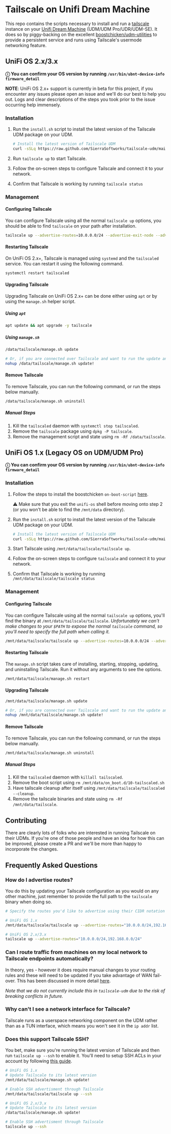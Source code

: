 # Tailscale on Unifi Dream Machine
This repo contains the scripts necessary to install and run a [tailscale](https://tailscale.com)
instance on your [Unifi Dream Machine](https://unifi-network.ui.com/dreammachine) (UDM/UDM Pro/UDR/UDM-SE).
It does so by piggy-backing on the excellent [boostchicken/udm-utilities](https://github.com/boostchicken/udm-utilities)
to provide a persistent service and runs using Tailscale's usermode networking feature.

## UniFi OS 2.x/3.x
**ⓘ You can confirm your OS version by running `/usr/bin/ubnt-device-info firmware_detail`**

**NOTE**: UniFi OS 2.x+ support is currently in beta for this project, if you encounter any issues
please open an issue and we'll do our best to help you out. Logs and clear descriptions of the
steps you took prior to the issue occurring help immensely.

### Installation

1. Run the `install.sh` script to install the latest version of the 
   Tailscale UDM package on your UDM.
   
   ```sh
   # Install the latest version of Tailscale UDM
   curl -sSLq https://raw.github.com/SierraSoftworks/tailscale-udm/main/install.sh | sh
   ```
2. Run `tailscale up` to start Tailscale.
3. Follow the on-screen steps to configure Tailscale and connect it to your network.
4. Confirm that Tailscale is working by running `tailscale status`

### Management
#### Configuring Tailscale
You can configure Tailscale using all the normal `tailscale up` options, you should be able to
find `tailscale` on your path after installation.

```sh
tailscale up --advertise-routes=10.0.0.0/24 --advertise-exit-node --advertise-tags=tag:it
```

#### Restarting Tailscale
On UniFi OS 2.x+, Tailscale is managed using `systemd` and the `tailscaled` service. You can
restart it using the following command.

```sh
systemctl restart tailscaled
```

#### Upgrading Tailscale
Upgrading Tailscale on UniFi OS 2.x+ can be done either using `apt` or by using the `manage.sh`
helper script.

##### Using `apt`
```sh
apt update && apt upgrade -y tailscale
```

##### Using `manage.sh`
```sh
/data/tailscale/manage.sh update

# Or, if you are connected over Tailscale and want to run the update anyway
nohup /data/tailscale/manage.sh update!
```

#### Remove Tailscale
To remove Tailscale, you can run the following command, or run the steps below manually.
   
```sh
/data/tailscale/manage.sh uninstall
```

##### Manual Steps
1. Kill the `tailscaled` daemon with `systemctl stop tailscaled`.
2. Remove the `tailscale` package using `dpkg -P tailscale`.
3. Remove the management script and state using `rm -Rf /data/tailscale`.

## UniFi OS 1.x (Legacy OS on UDM/UDM Pro)
**ⓘ You can confirm your OS version by running `/usr/bin/ubnt-device-info firmware_detail`**

### Installation

1. Follow the steps to install the boostchicken `on-boot-script` [here](https://github.com/boostchicken-dev/udm-utilities/tree/master/on-boot-script).

   ⚠ Make sure that you exit the `unifi-os` shell before moving onto step 2 (or you won't be able to find the `/mnt/data` directory).

2. Run the `install.sh` script to install the latest version of the 
   Tailscale UDM package on your UDM.
   
   ```sh
   # Install the latest version of Tailscale UDM
   curl -sSLq https://raw.github.com/SierraSoftworks/tailscale-udm/main/install.sh | sh
   ```
3. Start Tailscale using `/mnt/data/tailscale/tailscale up`.
4. Follow the on-screen steps to configure `tailscale` and connect it to your network.
5. Confirm that Tailscale is working by running `/mnt/data/tailscale/tailscale status`

### Management
#### Configuring Tailscale
You can configure Tailscale using all the normal `tailscale up` options, you'll find the binary at
`/mnt/data/tailscale/tailscale`. *Unfortunately we can't make changes to your `$PATH` to expose the
normal `tailscale` command, so you'll need to specify the full path when calling it.*

```sh
/mnt/data/tailscale/tailscale up --advertise-routes=10.0.0.0/24 --advertise-exit-node --advertise-tags=tag:it
```

#### Restarting Tailscale
The `manage.sh` script takes care of installing, starting, stopping, updating, and uninstalling Tailscale.
Run it without any arguments to see the options.

```sh
/mnt/data/tailscale/manage.sh restart
```

#### Upgrading Tailscale
```sh
/mnt/data/tailscale/manage.sh update

# Or, if you are connected over Tailscale and want to run the update anyway
nohup /mnt/data/tailscale/manage.sh update!
```

#### Remove Tailscale
To remove Tailscale, you can run the following command, or run the steps below manually.
   
```sh
/mnt/data/tailscale/manage.sh uninstall
```

##### Manual Steps
1. Kill the `tailscaled` daemon with `killall tailscaled`.
2. Remove the boot script using `rm /mnt/data/on_boot.d/10-tailscaled.sh`
3. Have tailscale cleanup after itself using `/mnt/data/tailscale/tailscaled --cleanup`.
4. Remove the tailscale binaries and state using `rm -Rf /mnt/data/tailscale`.

## Contributing
There are clearly lots of folks who are interested in running Tailscale on their UDMs. If
you're one of those people and have an idea for how this can be improved, please create a
PR and we'll be more than happy to incorporate the changes.

## Frequently Asked Questions

### How do I advertise routes?
You do this by updating your Tailscale configuration as you would on any other machine,
just remember to provide the full path to the `tailscale` binary when doing so.

```sh
# Specify the routes you'd like to advertise using their CIDR notation

# UniFi OS 1.x
/mnt/data/tailscale/tailscale up --advertise-routes="10.0.0.0/24,192.168.0.0/24"

# UniFi OS 2.x/3.x
tailscale up --advertise-routes="10.0.0.0/24,192.168.0.0/24"
```

### Can I route traffic from machines on my local network to Tailscale endpoints automatically?
In theory, yes - however it does require manual changes to your routing rules and these will need
to be updated if you take advantage of WAN fail-over. This has been discussed in more detail
[here](https://github.com/SierraSoftworks/tailscale-udm/discussions/51).

*Note that we do not currently include this in `tailscale-udm` due to the risk of breaking conflicts in future.*

### Why can't I see a network interface for Tailscale?
Tailscale runs as a userspace networking component on the UDM rather than as a TUN
interface, which means you won't see it in the `ip addr` list.

### Does this support Tailscale SSH?
You bet, make sure you're running the latest version of Tailscale and then run `tailscale up --ssh`
to enable it. You'll need to setup SSH ACLs in your account by following
[this guide](https://tailscale.com/kb/1193/tailscale-ssh/).

```sh
# UniFi OS 1.x
# Update Tailscale to its latest version
/mnt/data/tailscale/manage.sh update!

# Enable SSH advertisment through Tailscale
/mnt/data/tailscale/tailscale up --ssh

# UniFi OS 2.x/3.x
# Update Tailscale to its latest version
/data/tailscale/manage.sh update!

# Enable SSH advertisment through Tailscale
tailscale up --ssh
```
